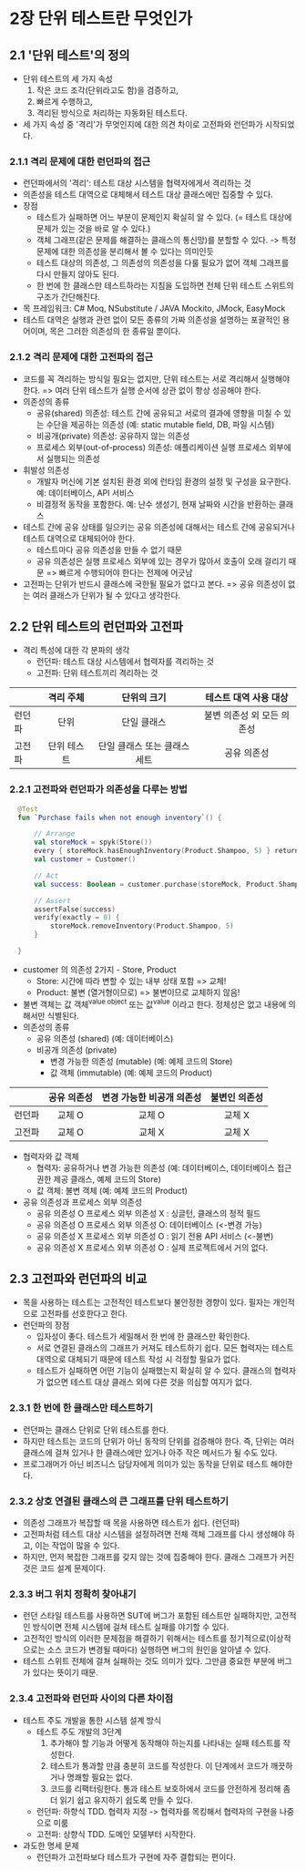 # 2장 단위 테스트란 무엇인가
## 2.1 '단위 테스트'의 정의
* 단위 테스트의 세 가지 속성
  1. 작은 코드 조각(단위라고도 함)을 검증하고,
  2. 빠르게 수행하고,
  3. 격리된 방식으로 처리하는 자동화된 테스트다.
* 세 가지 속성 중 '격리'가 무엇인지에 대한 의견 차이로 고전파와 런던파가 시작되었다.

### 2.1.1 격리 문제에 대한 런던파의 접근
* 런던파에서의 '격리': 테스트 대상 시스템을 협력자에게서 격리하는 것
* 의존성을 테스트 대역으로 대체해서 테스트 대상 클래스에만 집중할 수 있다.
* 장점
  * 테스트가 실패하면 어느 부분이 문제인지 확실히 알 수 있다. (= 테스트 대상에 문제가 있는 것을 바로 알 수 있다.)
  * 객체 그래프(같은 문제를 해결하는 클래스의 통신망)를 분할할 수 있다. -> 특정 문제에 대한 의존성을 분리해서 볼 수 있다는 의미인듯
  * 테스트 대상의 의존성, 그 의존성의 의존성을 다룰 필요가 없어 객체 그래프를 다시 만들지 않아도 된다.
  * 한 번에 한 클래스만 테스트하라는 지침을 도입하면 전체 단위 테스트 스위트의 구조가 간단해진다.
* 목 프레임워크: C# Moq, NSubstitute / JAVA Mockito, JMock, EasyMock
* 테스트 대역은 실행과 관련 없이 모든 종류의 가짜 의존성을 설명하는 포괄적인 용어이며, 목은 그러한 의존성의 한 종류일 뿐이다.

### 2.1.2 격리 문제에 대한 고전파의 접근
* 코드를 꼭 격리하는 방식일 필요는 없지만, 단위 테스트는 서로 격리해서 실행해야 한다.
  => 여러 단위 테스트가 실행 순서에 상관 없이 항상 성공해야 한다.
* 의존성의 종류
  * 공유(shared) 의존성: 테스트 간에 공유되고 서로의 결과에 영향을 미칠 수 있는 수단을 제공하는 의존성 (예: static mutable field, DB, 파일 시스템)
  * 비공개(private) 의존성: 공유하지 않는 의존성
  * 프로세스 외부(out-of-process) 의존성: 애플리케이션 실행 프로세스 외부에서 실행되는 의존성
* 휘발성 의존성
  * 개발자 머신에 기본 설치된 환경 외에 런타임 환경의 설정 및 구성을 요구한다. 예: 데이터베이스, API 서비스
  * 비결정적 동작을 포함한다. 예: 난수 생성기, 현재 날짜와 시간을 반환하는 클래스
* 테스트 간에 공유 상태를 일으키는 공유 의존성에 대해서는 테스트 간에 공유되거나 테스트 대역으로 대체되어야 한다.
  * 테스트마다 공유 의존성을 만들 수 없기 때문
  * 공유 의존성은 실행 프로세스 외부에 있는 경우가 많아서 호출이 오래 걸리기 때문 => 빠르게 수행되어야 한다는 전제에 어긋남
* 고전파는 단위가 반드시 클래스에 국한될 필요가 없다고 본다. => 공유 의존성이 없는 여러 클래스가 단위가 될 수 있다고 생각한다.

## 2.2 단위 테스트의 런던파와 고전파
* 격리 특성에 대한 각 분파의 생각
  * 런던파: 테스트 대상 시스템에서 협력자를 격리하는 것
  * 고전파: 단위 테스트끼리 격리하는 것

|  | 격리 주체 | 단위의 크기 | 테스트 대역 사용 대상 |
|---|:---:|:---:|:---:|
| 런던파 | 단위 | 단일 클래스 | 불변 의존성 외 모든 의존성 |
| 고전파 | 단위 테스트 | 단일 클래스 또는 클래스 세트 | 공유 의존성 |

### 2.2.1 고전파와 런던파가 의존성을 다루는 방법
```kotlin
  @Test
  fun `Purchase fails when not enough inventory`() {

      // Arrange
      val storeMock = spyk(Store())
      every { storeMock.hasEnoughInventory(Product.Shampoo, 5) } returns false
      val customer = Customer()

      // Act
      val success: Boolean = customer.purchase(storeMock, Product.Shampoo, 5)

      // Assert
      assertFalse(success)
      verify(exactly = 0) {
          storeMock.removeInventory(Product.Shampoo, 5)
      }

  }
```
* customer 의 의존성 2가지 - Store, Product
  * Store: 시간에 따라 변할 수 있는 내부 상태 포함 => 교체!
  * Product: 불변 (열거형이므로) => 불변이므로 교체하지 않음!
* 불변 객체는 값 객체<sup>value object</sup> 또는 값<sup>value</sup> 이라고 한다. 정체성은 없고 내용에 의해서만 식별된다.
* 의존성의 종류
  * 공유 의존성 (shared) (예: 데이터베이스)
  * 비공개 의존성 (private)
    * 변경 가능한 의존성 (mutable) (예: 예제 코드의 Store)
    * 값 객체 (immutable) (예: 예제 코드의 Product)
    
|  | 공유 의존성 | 변경 가능한 비공개 의존성 | 불변인 의존성 |
|---|:---:|:---:|:---:|
| 런던파 | 교체 O | 교체 O | 교체 X |
| 고전파 | 교체 O | 교체 X | 교체 X |

* 협력자와 값 객체
  * 협력자: 공유하거나 변경 가능한 의존성 (예: 데이터베이스, 데이터베이스 접근 권한 제공 클래스, 예제 코드의 Store)
  * 값 객체: 불변 객체 (예: 예제 코드의 Product)
* 공유 의존성과 프로세스 외부 의존성
  * 공유 의존성 O 프로세스 외부 의존성 X : 싱글턴, 클래스의 정적 필드
  * 공유 의존성 O 프로세스 외부 의존성 O: 데이터베이스 (<-변경 가능)
  * 공유 의존성 X 프로세스 외부 의존성 O : 읽기 전용 API 서비스 (<-불변)
  * 공유 의존성 X 프로세스 외부 의존성 O : 실제 프로젝트에서 거의 없다.

## 2.3 고전파와 런던파의 비교
* 목을 사용하는 테스트는 고전적인 테스트보다 불안정한 경향이 있다. 필자는 개인적으로 고전파를 선호한다고 한다.
* 런던파의 장점
  * 입자성이 좋다. 테스트가 세밀해서 한 번에 한 클래스만 확인한다.
  * 서로 연결된 클래스의 그래프가 커져도 테스트하기 쉽다. 모든 협력자는 테스트 대역으로 대체되기 때문에 테스트 작성 시 걱정할 필요가 없다.
  * 테스트가 실패하면 어떤 기능이 실패했는지 확실히 알 수 있다. 클래스의 협력자가 없으면 테스트 대상 클래스 외에 다른 것을 의심할 여지가 없다.

### 2.3.1 한 번에 한 클래스만 테스트하기
* 런던파는 클래스 단위로 단위 테스트를 한다.
* 하지만 테스트는 코드의 단위가 아닌 동작의 단위를 검증해야 한다. 즉, 단위는 여러 클래스에 걸쳐 있거나 한 클래스에만 있거나 아주 작은 메서드가 될 수도 있다.
* 프로그래머가 아닌 비즈니스 담당자에게 의미가 있는 동작을 단위로 테스트 해야한다.

### 2.3.2 상호 연결된 클래스의 큰 그래프를 단위 테스트하기
* 의존성 그래프가 복잡할 때 목을 사용하면 테스트가 쉽다. (런던파)
* 고전파처럼 테스트 대상 시스템을 설정하려면 전체 객체 그래프를 다시 생성해야 하고, 이는 작업이 많을 수 있다.
* 하지만, 먼저 복잡한 그래프를 갖지 않는 것에 집중해야 한다. 클래스 그래프가 커진 것은 코드 설계 문제이다.

### 2.3.3 버그 위치 정확히 찾아내기
* 런던 스타일 테스트를 사용하면 SUT에 버그가 포함된 테스트만 실패하지만, 고전적인 방식이면 전체 시스템에 걸쳐 테스트 실패를 야기할 수 있다.
* 고전적인 방식의 이러한 문제점을 해결하기 위해서는 테스트를 정기적으로(이상적으로는 소스 코드가 변경될 때마다) 실행하면 버그의 원인을 알아낼 수 있다.
* 테스트 스위트 전체에 걸쳐 실패하는 것도 의미가 있다. 그만큼 중요한 부분에 버그가 있다는 뜻이기 때문.

### 2.3.4 고전파와 런던파 사이의 다른 차이점
* 테스트 주도 개발을 통한 시스템 설계 방식
  * 테스트 주도 개발의 3단계
    1. 추가해야 할 기능과 어떻게 동작해야 하는지를 나타내는 실패 테스트를 작성한다.
    2. 테스트가 통과할 만큼 충분히 코드를 작성한다. 이 단계에서 코드가 깨끗하거나 명쾌할 필요는 없다.
    3. 코드를 리팩터링한다. 통과 테스트 보호하에서 코드를 안전하게 정리해 좀 더 읽기 쉽고 유지하기 쉽도록 만들 수 있다.
  * 런던파: 하향식 TDD. 협력자 지정 -> 협력자를 목킹해서 협력자의 구현을 나중으로 미룸
  * 고전파: 상향식 TDD. 도메인 모델부터 시작한다.
* 과도한 명세 문제
  * 런던파가 고전파보다 테스트가 구현에 자주 결합되는 편이다.
